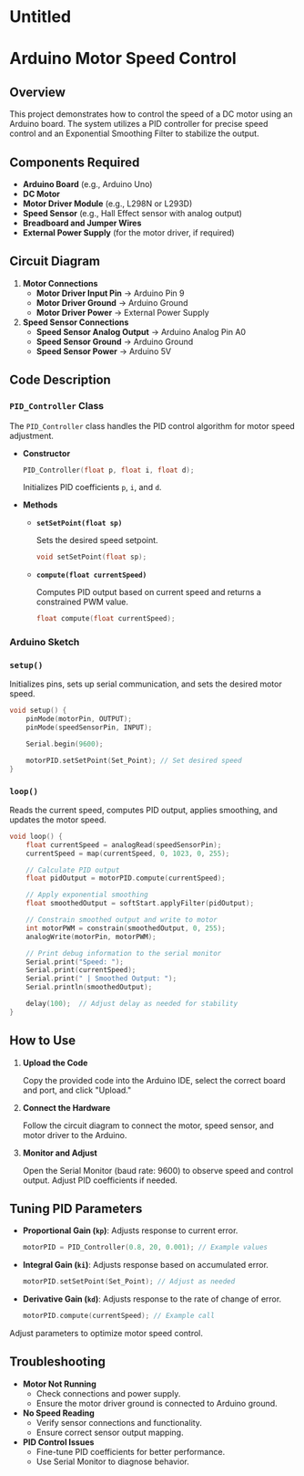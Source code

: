 # Untitled

# Arduino Motor Speed Control

## Overview

This project demonstrates how to control the speed of a DC motor using an Arduino board. The system utilizes a PID controller for precise speed control and an Exponential Smoothing Filter to stabilize the output.

## Components Required

- **Arduino Board** (e.g., Arduino Uno)
- **DC Motor**
- **Motor Driver Module** (e.g., L298N or L293D)
- **Speed Sensor** (e.g., Hall Effect sensor with analog output)
- **Breadboard and Jumper Wires**
- **External Power Supply** (for the motor driver, if required)

## Circuit Diagram

1. **Motor Connections**
    - **Motor Driver Input Pin** → Arduino Pin 9
    - **Motor Driver Ground** → Arduino Ground
    - **Motor Driver Power** → External Power Supply
2. **Speed Sensor Connections**
    - **Speed Sensor Analog Output** → Arduino Analog Pin A0
    - **Speed Sensor Ground** → Arduino Ground
    - **Speed Sensor Power** → Arduino 5V

## Code Description

### `PID_Controller` Class

The `PID_Controller` class handles the PID control algorithm for motor speed adjustment.

- **Constructor**
    
    ```cpp
    PID_Controller(float p, float i, float d);
    ```
    
    Initializes PID coefficients `p`, `i`, and `d`.
    
- **Methods**
    - **`setSetPoint(float sp)`**
        
        Sets the desired speed setpoint.
        
        ```cpp
        void setSetPoint(float sp);
        ```
        
    - **`compute(float currentSpeed)`**
        
        Computes PID output based on current speed and returns a constrained PWM value.
        
        ```cpp
        float compute(float currentSpeed);
        ```
        

### Arduino Sketch

### `setup()`

Initializes pins, sets up serial communication, and sets the desired motor speed.

```cpp
void setup() {
    pinMode(motorPin, OUTPUT);
    pinMode(speedSensorPin, INPUT);

    Serial.begin(9600);

    motorPID.setSetPoint(Set_Point); // Set desired speed
}
```

### `loop()`

Reads the current speed, computes PID output, applies smoothing, and updates the motor speed.

```cpp
void loop() {
    float currentSpeed = analogRead(speedSensorPin);
    currentSpeed = map(currentSpeed, 0, 1023, 0, 255);

    // Calculate PID output
    float pidOutput = motorPID.compute(currentSpeed);

    // Apply exponential smoothing
    float smoothedOutput = softStart.applyFilter(pidOutput);

    // Constrain smoothed output and write to motor
    int motorPWM = constrain(smoothedOutput, 0, 255);
    analogWrite(motorPin, motorPWM);

    // Print debug information to the serial monitor
    Serial.print("Speed: ");
    Serial.print(currentSpeed);
    Serial.print(" | Smoothed Output: ");
    Serial.println(smoothedOutput);

    delay(100);  // Adjust delay as needed for stability
}

```

## How to Use

1. **Upload the Code**
    
    Copy the provided code into the Arduino IDE, select the correct board and port, and click "Upload."
    
2. **Connect the Hardware**
    
    Follow the circuit diagram to connect the motor, speed sensor, and motor driver to the Arduino.
    
3. **Monitor and Adjust**
    
    Open the Serial Monitor (baud rate: 9600) to observe speed and control output. Adjust PID coefficients if needed.
    

## Tuning PID Parameters

- **Proportional Gain (`kp`)**: Adjusts response to current error.
    
    ```cpp
    motorPID = PID_Controller(0.8, 20, 0.001); // Example values
    ```
    
- **Integral Gain (`ki`)**: Adjusts response based on accumulated error.
    
    ```cpp
    motorPID.setSetPoint(Set_Point); // Adjust as needed
    ```
    
- **Derivative Gain (`kd`)**: Adjusts response to the rate of change of error.
    
    ```cpp
    motorPID.compute(currentSpeed); // Example call
    ```
    

Adjust parameters to optimize motor speed control.

## Troubleshooting

- **Motor Not Running**
    - Check connections and power supply.
    - Ensure the motor driver ground is connected to Arduino ground.
- **No Speed Reading**
    - Verify sensor connections and functionality.
    - Ensure correct sensor output mapping.
- **PID Control Issues**
    - Fine-tune PID coefficients for better performance.
    - Use Serial Monitor to diagnose behavior.
